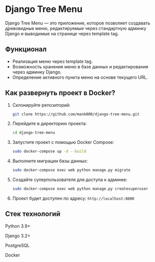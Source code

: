 # Django Tree Menu

Django Tree Menu — это приложение, которое позволяет создавать древовидные меню, редактируемые через стандартную админку Django и выводимые на странице через template tag.

## Функционал

- Реализация меню через template tag.
- Возможность хранения меню в базе данных и редактирования через админку Django.
- Определение активного пункта меню на основе текущего URL.

## Как развернуть проект в Docker?

1. Склонируйте репозиторий:
    ```bash
    git clone https://github.com/mank000/django-tree-menu.git
    ```

2. Перейдите в директорию проекта:
    ```bash
    cd django-tree-menu
    ```

4. Запустите проект с помощью Docker Compose:
    ```bash
    sudo docker-compose up -d --build
    ```

5. Выполните миграции базы данных:
    ```bash
    sudo docker-compose exec web python manage.py migrate
    ```

6. Создайте суперпользователя для доступа к админке:
    ```bash
    sudo docker-compose exec web python manage.py createsuperuser
    ```

7. Проект будет доступен по адресу: `http://localhost:8000`

## Стек технологий
Python 3.9+

Django 3.2+

PostgreSQL

Docker